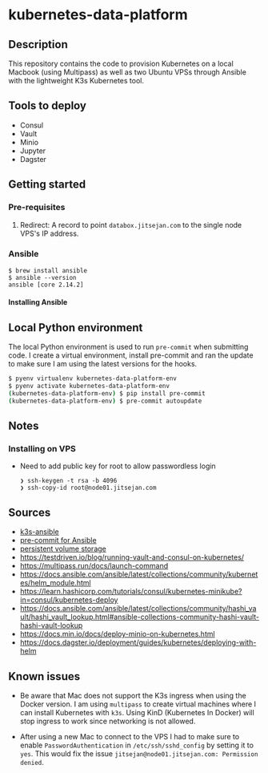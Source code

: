 # kubernetes-data-platform

## Description

This repository contains the code to provision Kubernetes on a local Macbook (using Multipass) as well as two Ubuntu VPSs through Ansible with the lightweight K3s Kubernetes tool.

## Tools to deploy

- Consul
- Vault
- Minio
- Jupyter
- Dagster

## Getting started

### Pre-requisites

1. Redirect: A record to point `databox.jitsejan.com` to the single node VPS's IP address.


### Ansible

```shell
$ brew install ansible
$ ansible --version
ansible [core 2.14.2]
```

#### Installing Ansible

## Local Python environment

The local Python environment is used to run `pre-commit` when submitting code. I create a virtual environment, install pre-commit and ran the update to make sure I am using the latest versions for the hooks.

```bash
$ pyenv virtualenv kubernetes-data-platform-env
$ pyenv activate kubernetes-data-platform-env
(kubernetes-data-platform-env) $ pip install pre-commit 
(kubernetes-data-platform-env) $ pre-commit autoupdate 
```


## Notes

### Installing on VPS

- Need to add public key for root to allow passwordless login
    ```
    ❯ ssh-keygen -t rsa -b 4096
    ❯ ssh-copy-id root@node01.jitsejan.com
    ```
    
## Sources

- [k3s-ansible](https://github.com/k3s-io/k3s-ansible)
- [pre-commit for Ansible](https://ansible-lint.readthedocs.io/en/latest/configuring.html)
- [persistent volume storage](https://kubernetes.io/docs/tasks/configure-pod-container/configure-persistent-volume-storage/)
- https://testdriven.io/blog/running-vault-and-consul-on-kubernetes/
- https://multipass.run/docs/launch-command
- https://docs.ansible.com/ansible/latest/collections/community/kubernetes/helm_module.html
- https://learn.hashicorp.com/tutorials/consul/kubernetes-minikube?in=consul/kubernetes-deploy
- https://docs.ansible.com/ansible/latest/collections/community/hashi_vault/hashi_vault_lookup.html#ansible-collections-community-hashi-vault-hashi-vault-lookup
- https://docs.min.io/docs/deploy-minio-on-kubernetes.html
- https://docs.dagster.io/deployment/guides/kubernetes/deploying-with-helm


## Known issues

- Be aware that Mac does not support the K3s ingress when using the Docker version. I am using `multipass` to create virtual machines where I can install Kubernetes with `k3s`. Using KinD (Kubernetes In Docker) will stop ingress to work since networking is not allowed.

- After using a new Mac to connect to the VPS I had to make sure to enable `PasswordAuthentication` in `/etc/ssh/sshd_config` by setting it to `yes`. This would fix the issue `jitsejan@node01.jitsejan.com: Permission denied`.
